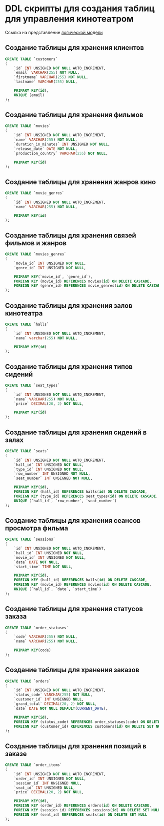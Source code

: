 # DDL скрипты для создания таблиц для управления кинотеатром

Ссылка на представление [логической модели](https://drawsql.app/teams/dev-447/diagrams/cinema)

## Создание таблицы для хранения клиентов

```sql
CREATE TABLE `customers`
(
    `id` INT UNSIGNED NOT NULL AUTO_INCREMENT,
    `email` VARCHAR(255) NOT NULL,
    `firstname` VARCHAR(255) NOT NULL,
    `lastname` VARCHAR(255) NULL,

    PRIMARY KEY(id),
    UNIQUE (email)
);
```

## Создание таблицы для хранения фильмов

```sql
CREATE TABLE `movies`
(
    `id` INT UNSIGNED NOT NULL AUTO_INCREMENT,
    `name` VARCHAR(255) NOT NULL,
    `duration_in_minutes` INT UNSIGNED NOT NULL,
    `release_date` DATE NOT NULL,
    `production_country` VARCHAR(255) NOT NULL,

    PRIMARY KEY(id)
);
```

## Создание таблицы для хранения жанров кино

```sql
CREATE TABLE `movie_genres`
(
    `id` INT UNSIGNED NOT NULL AUTO_INCREMENT,
    `name` VARCHAR(255) NOT NULL,

    PRIMARY KEY(id)
);
```

## Создание таблицы для хранения связей фильмов и жанров

```sql
CREATE TABLE `movies_genres`
(
    `movie_id` INT UNSIGNED NOT NULL,
    `genre_id` INT UNSIGNED NOT NULL,

    PRIMARY KEY(`movie_id`, `genre_id`),
    FOREIGN KEY (movie_id) REFERENCES movies(id) ON DELETE CASCADE,
    FOREIGN KEY (genre_id) REFERENCES movie_genres(id) ON DELETE CASCADE
);
```

## Создание таблицы для хранения залов кинотеатра 

```sql
CREATE TABLE `halls`
(
    `id` INT UNSIGNED NOT NULL AUTO_INCREMENT,
    `name` varchar(255) NOT NULL,

    PRIMARY KEY(id)
);
```

## Создание таблицы для хранения типов сидений

```sql
CREATE TABLE `seat_types`
(
    `id` INT UNSIGNED NOT NULL AUTO_INCREMENT,
    `name` VARCHAR(255) NOT NULL,
    `price` DECIMAL(20, 2) NOT NULL,

    PRIMARY KEY(id)
);
```

## Создание таблицы для хранения сидений в залах

```sql
CREATE TABLE `seats`
(
    `id` INT UNSIGNED NOT NULL AUTO_INCREMENT,
    `hall_id` INT UNSIGNED NOT NULL,
    `type_id` INT UNSIGNED NOT NULL,
    `row_number` INT UNSIGNED NOT NULL,
    `seat_number` INT UNSIGNED NOT NULL,

    PRIMARY KEY(id),
    FOREIGN KEY (hall_id) REFERENCES halls(id) ON DELETE CASCADE,
    FOREIGN KEY (type_id) REFERENCES seat_types(id) ON DELETE CASCADE,
    UNIQUE (`hall_id`, `row_number`, `seat_number`)
);
```

## Создание таблицы для хранения сеансов просмотра фильма

```sql
CREATE TABLE `sessions`
(
    `id` INT UNSIGNED NOT NULL AUTO_INCREMENT,
    `hall_id` INT UNSIGNED NOT NULL,
    `movie_id` INT UNSIGNED NOT NULL,
    `date` DATE NOT NULL,
    `start_time` TIME NOT NULL,

    PRIMARY KEY(id),
    FOREIGN KEY (hall_id) REFERENCES halls(id) ON DELETE CASCADE,
    FOREIGN KEY (movie_id) REFERENCES movies(id) ON DELETE CASCADE,
    UNIQUE (`hall_id`, `date`, `start_time`)
);
```

## Создание таблицы для хранения статусов заказа

```sql
CREATE TABLE `order_statuses`
(
    `code` VARCHAR(255) NOT NULL,
    `name` VARCHAR(255) NOT NULL,

    PRIMARY KEY(code)
);
```

## Создание таблицы для хранения заказов

```sql
CREATE TABLE `orders`
(
    `id` INT UNSIGNED NOT NULL AUTO_INCREMENT,
    `status_code` VARCHAR(255) NOT NULL,
    `customer_id` INT UNSIGNED NULL,
    `grand_total` DECIMAL(20, 2) NOT NULL,
    `date` DATE NOT NULL DEFAULT(CURRENT_DATE),

    PRIMARY KEY(id),
    FOREIGN KEY (status_code) REFERENCES order_statuses(code) ON DELETE CASCADE,
    FOREIGN KEY (customer_id) REFERENCES customers(id) ON DELETE SET NULL
);
```

## Создание таблицы для хранения позиций в заказе

```sql
CREATE TABLE `order_items`
(
    `id` INT UNSIGNED NOT NULL AUTO_INCREMENT,
    `order_id` INT UNSIGNED NOT NULL,
    `session_id` INT UNSIGNED NULL,
    `seat_id` INT UNSIGNED NULL,
    `price` DECIMAL(20, 2) NOT NULL,

    PRIMARY KEY(id),
    FOREIGN KEY (order_id) REFERENCES orders(id) ON DELETE CASCADE,
    FOREIGN KEY (session_id) REFERENCES sessions(id) ON DELETE SET NULL,
    FOREIGN KEY (seat_id) REFERENCES seats(id) ON DELETE SET NULL
);
```
